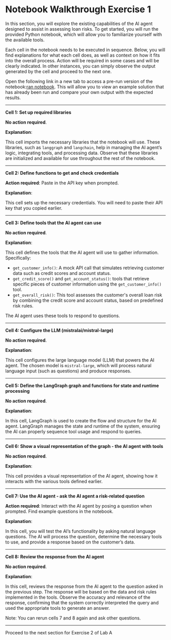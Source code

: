 # Notebook Walkthrough Exercise 1

In this section, you will explore the existing capabilities of the AI agent designed to assist in assessing loan risks. To get started, you will run the provided Python notebook, which will allow you to familiarize yourself with the available tools.

Each cell in the notebook needs to be executed in sequence. Below, you will find explanations for what each cell does, as well as context on how it fits into the overall process. Action will be required in some cases and will be clearly indicated. In other instances, you can simply observe the output generated by the cell and proceed to the next one.

Open the following link in a new tab to access a pre-run version of the notebook:[ran notebook](https://github.com/IBM/industry-solns-tech2025-ai-lab/blob/main/jupyter-notebook/NB-ai-agent-loan-risk-tech2025-lab-a-w-output.ipynb). This will allow you to view an example solution that has already been run and compare your own output with the expected results.

-----

**Cell 1: Set up required libraries**

**No action required**.

**Explanation**: <br>

This cell imports the necessary libraries that the notebook will use. These libraries, such as `langgraph` and `langchain`, help in managing the AI agent’s logic, integrating tools, and processing data. Observe that these libraries are initialized and available for use throughout the rest of the notebook.

-----

**Cell 2: Define functions to get and check credentials**

**Action required**: Paste in the API key when prompted.

**Explanation**: <br>

This cell sets up the necessary credentials. You will need to paste their API key that you copied earlier.

-----

**Cell 3: Define tools that the AI agent can use**

**No action required**.  

**Explanation**: <br>

This cell defines the tools that the AI agent will use to gather information. Specifically:
- `get_customer_info()`: A mock API call that simulates retrieving customer data such as credit scores and account status.
- `get_credit_score()` and `get_account_status()`: tools that retrieve specific pieces of customer information using the `get_customer_info()` tool.
- `get_overall_risk()`: This tool assesses the customer's overall loan risk by combining the credit score and account status, based on predefined risk rules.

The AI agent uses these tools to respond to questions.

-----

**Cell 4: Configure the LLM (mistralai/mistral-large)**

**No action required**.

**Explanation**: <br>

This cell configures the large language model (LLM) that powers the AI agent. The chosen model is `mistral-large`, which will process natural language input (such as questions) and produce responses.

-----

**Cell 5: Define the LangGraph graph and functions for state and runtime processing**

**No action required**.  

**Explanation**: <br>

 In this cell, LangGraph is used to create the flow and structure for the AI agent. LangGraph manages the state and runtime of the system, ensuring the AI can properly sequence tool usage and respond to queries.

-----

**Cell 6: Show a visual representation of the graph - the AI agent with tools**

**No action required**.  

**Explanation**: <br>

This cell provides a visual representation of the AI agent, showing how it interacts with the various tools defined earlier.

-----

**Cell 7: Use the AI agent - ask the AI agent a risk-related question**

**Action required**: Interact with the AI agent by posing a question when prompted. Find example questions in the notebook.

**Explanation**: <br>

 In this cell, you will test the AI’s functionality by asking natural language questions. The AI will process the question, determine the necessary tools to use, and provide a response based on the customer’s data. 

-----

**Cell 8: Review the response from the AI agent**

**No action required**.  

**Explanation**: <br> 

In this cell, reviews the response from the AI agent to the question asked in the previous step. The response will be based on the data and risk rules implemented in the tools. Observe the accuracy and relevance of the response, confirming that the system correctly interpreted the query and used the appropriate tools to generate an answer.


Note: You can rerun cells 7 and 8 again and ask other questions. 

-----

Proceed to the next section for Exercise 2 of Lab A
